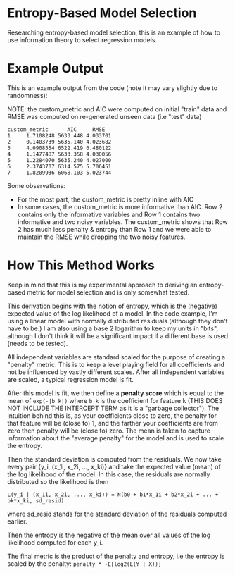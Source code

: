 # Entropy-Based Model Selection
Researching entropy-based model selection, this is an example of how to use information theory to select regression models.

# Example Output
This is an example output from the code (note it may vary slightly due to randomness):

NOTE: the custom_metric and AIC were computed on initial "train" data and RMSE was computed on re-generated unseen data (i.e "test" data)
```
custom_metric      AIC     RMSE
1     1.7108248 5633.448 4.033701
2     0.1403739 5635.140 4.023682
3     4.0908554 6522.419 6.480122
4     1.1477487 5633.358 4.030056
5     1.2284070 5635.240 4.027000
6     2.3743707 6314.575 5.706451
7     1.8209936 6068.103 5.023744
```
Some observations:
* For the most part, the custom_metric is pretty inline with AIC
* In some cases, the custom_metric is more informative than AIC. Row 2 contains only the informative variables and Row 1 contains two informative and two noisy variables. The custom_metric shows that Row 2 has much less penalty & entropy than Row 1 and we were able to maintain the RMSE while dropping the two noisy features.

# How This Method Works
Keep in mind that this is my experimental approach to deriving an entropy-based metric for model selection and is only somewhat tested.

This derivation begins with the notion of entropy, which is the (negative) expected value of the log likelihood of a model. In the code example, I'm using a linear model with normally distributed residuals (although they don't have to be.) I am also using a base 2 logarithm to keep my units in "bits", although I don't think it will be a significant impact if a different base is used (needs to be tested).

All independent variables are standard scaled for the purpose of creating a "penalty" metric. This is to keep a level playing field for all coefficients and not be influenced by vastly different scales. After all independent variables are scaled, a typical regression model is fit.

After this model is fit, we then define a **penalty score** which is equal to the mean of `exp(-|b_k|)` where `b_k` is the coefficient for feature k (THIS DOES NOT INCLUDE THE INTERCEPT TERM as it is a "garbage collector"). The intuition behind this is, as your coefficients close to zero, the penalty for that feature will be (close to) 1, and the farther your coefficients are from zero then penalty will be (close to) zero. The mean is taken to capture information about the "average penalty" for the model and is used to scale the entropy.

Then the standard deviation is computed from the residuals. We now take every pair {y_i, (x_1i, x_2i, ..., x_ki)} and take the expected value (mean) of the log likelihood of the model. In this case, the residuals are normally distributed so the likelihood is then

`L(y_i | (x_1i, x_2i, ..., x_ki)) = N(b0 + b1*x_1i + b2*x_2i + ... + bk*x_ki, sd_resid)` 

where sd_resid stands for the standard deviation of the residuals computed earlier.

Then the entropy is the negative of the mean over all values of the log likelihood computed for each y_i.

The final metric is the product of the penalty and entropy, i.e the entropy is scaled by the penalty: `penalty * -E[log2(L(Y | X))]`
